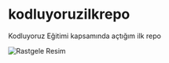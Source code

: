 # kodluyoruzilkrepo
Kodluyoruz Eğitimi kapsamında açtığım ilk repo

![Rastgele Resim]([https://pixabay.com/images/id-1502706/](https://media-exp1.licdn.com/dms/image/C4D03AQFGj_9wrEuv0w/profile-displayphoto-shrink_400_400/0/1567179730633?e=1666828800&v=beta&t=yrdXYiYO09kULBX9_lOCe1t4drw3AWM4ZzGAK6skdSs))
